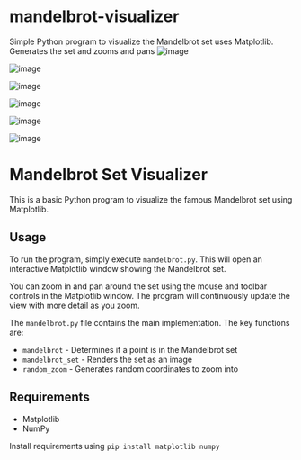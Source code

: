 # mandelbrot-visualizer

Simple Python program to visualize the Mandelbrot set uses Matplotlib. Generates the set and zooms and pans
![image](https://github.com/HersheyxBar/mandelbrot-visualizer/assets/35160750/58051d51-93c8-46c6-ba5b-93e621caed73)

![image](https://github.com/HersheyxBar/mandelbrot-visualizer/assets/35160750/2b94f6b2-73ed-4bb2-89da-df20a303c546)

![image](https://github.com/HersheyxBar/mandelbrot-visualizer/assets/35160750/e906f1bf-9003-496f-81a0-09355c6b087b)

![image](https://github.com/HersheyxBar/mandelbrot-visualizer/assets/35160750/24d76e1e-f293-43b6-b616-af24d9ebc0c0)

![image](https://github.com/HersheyxBar/mandelbrot-visualizer/assets/35160750/d7de23dc-804f-42a3-a9bd-061b07238820)

![image](https://github.com/HersheyxBar/mandelbrot-visualizer/assets/35160750/d807235b-da5d-4fdc-9fee-e9c02098102a)


# Mandelbrot Set Visualizer

This is a basic Python program to visualize the famous Mandelbrot set using Matplotlib.

## Usage

To run the program, simply execute `mandelbrot.py`. This will open an interactive Matplotlib window showing the Mandelbrot set. 

You can zoom in and pan around the set using the mouse and toolbar controls in the Matplotlib window. The program will continuously update the view with more detail as you zoom.

The `mandelbrot.py` file contains the main implementation. The key functions are:

- `mandelbrot` - Determines if a point is in the Mandelbrot set 
- `mandelbrot_set` - Renders the set as an image
- `random_zoom` - Generates random coordinates to zoom into

## Requirements

- Matplotlib
- NumPy

Install requirements using `pip install matplotlib numpy`



